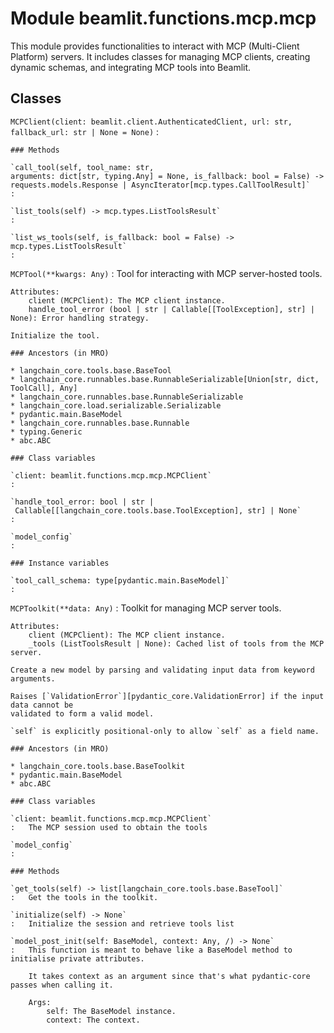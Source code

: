 Module beamlit.functions.mcp.mcp
================================
This module provides functionalities to interact with MCP (Multi-Client Platform) servers.
It includes classes for managing MCP clients, creating dynamic schemas, and integrating MCP tools into Beamlit.

Classes
-------

`MCPClient(client: beamlit.client.AuthenticatedClient, url: str, fallback_url: str | None = None)`
:   

    ### Methods

    `call_tool(self, tool_name: str, arguments: dict[str, typing.Any] = None, is_fallback: bool = False) ‑> requests.models.Response | AsyncIterator[mcp.types.CallToolResult]`
    :

    `list_tools(self) ‑> mcp.types.ListToolsResult`
    :

    `list_ws_tools(self, is_fallback: bool = False) ‑> mcp.types.ListToolsResult`
    :

`MCPTool(**kwargs: Any)`
:   Tool for interacting with MCP server-hosted tools.
    
    Attributes:
        client (MCPClient): The MCP client instance.
        handle_tool_error (bool | str | Callable[[ToolException], str] | None): Error handling strategy.
    
    Initialize the tool.

    ### Ancestors (in MRO)

    * langchain_core.tools.base.BaseTool
    * langchain_core.runnables.base.RunnableSerializable[Union[str, dict, ToolCall], Any]
    * langchain_core.runnables.base.RunnableSerializable
    * langchain_core.load.serializable.Serializable
    * pydantic.main.BaseModel
    * langchain_core.runnables.base.Runnable
    * typing.Generic
    * abc.ABC

    ### Class variables

    `client: beamlit.functions.mcp.mcp.MCPClient`
    :

    `handle_tool_error: bool | str | Callable[[langchain_core.tools.base.ToolException], str] | None`
    :

    `model_config`
    :

    ### Instance variables

    `tool_call_schema: type[pydantic.main.BaseModel]`
    :

`MCPToolkit(**data: Any)`
:   Toolkit for managing MCP server tools.
    
    Attributes:
        client (MCPClient): The MCP client instance.
        _tools (ListToolsResult | None): Cached list of tools from the MCP server.
    
    Create a new model by parsing and validating input data from keyword arguments.
    
    Raises [`ValidationError`][pydantic_core.ValidationError] if the input data cannot be
    validated to form a valid model.
    
    `self` is explicitly positional-only to allow `self` as a field name.

    ### Ancestors (in MRO)

    * langchain_core.tools.base.BaseToolkit
    * pydantic.main.BaseModel
    * abc.ABC

    ### Class variables

    `client: beamlit.functions.mcp.mcp.MCPClient`
    :   The MCP session used to obtain the tools

    `model_config`
    :

    ### Methods

    `get_tools(self) ‑> list[langchain_core.tools.base.BaseTool]`
    :   Get the tools in the toolkit.

    `initialize(self) ‑> None`
    :   Initialize the session and retrieve tools list

    `model_post_init(self: BaseModel, context: Any, /) ‑> None`
    :   This function is meant to behave like a BaseModel method to initialise private attributes.
        
        It takes context as an argument since that's what pydantic-core passes when calling it.
        
        Args:
            self: The BaseModel instance.
            context: The context.